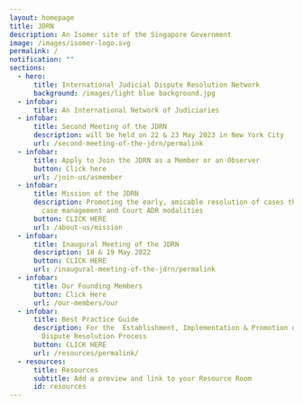 ```yaml
---
layout: homepage
title: JDRN
description: An Isomer site of the Singapore Government
image: /images/isomer-logo.svg
permalink: /
notification: ""
sections:
  - hero:
      title: International Judicial Dispute Resolution Network
      background: /images/light blue background.jpg
  - infobar:
      title: An International Network of Judiciaries
  - infobar:
      title: Second Meeting of the JDRN
      description: will be held on 22 & 23 May 2023 in New York City
      url: /second-meeting-of-the-jdrn/permalink
  - infobar:
      title: Apply to Join the JDRN as a Member or an Observer
      button: Click here
      url: /join-us/asmember
  - infobar:
      title: Mission of the JDRN
      description: Promoting the early, amicable resolution of cases through judge-led
        case management and Court ADR modalities
      button: CLICK HERE
      url: /about-us/mission
  - infobar:
      title: Inaugural Meeting of the JDRN
      description: 18 & 19 May 2022
      button: CLICK HERE
      url: /inaugural-meeting-of-the-jdrn/permalink
  - infobar:
      title: Our Founding Members
      button: Click Here
      url: /our-members/our
  - infobar:
      title: Best Practice Guide
      description: For the  Establishment, Implementation & Promotion of the Judicial
        Dispute Resolution Process
      button: CLICK HERE
      url: /resources/permalink/
  - resources:
      title: Resources
      subtitle: Add a preview and link to your Resource Room
      id: resources
---
```

